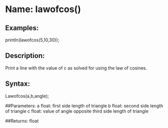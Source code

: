 # Name: lawofcos()

## Examples:
println(lawofcos(5,10,30));

## Description:
Print a line with the value of c as solved for using the law of cosines.

## Syntax:
Lawofcos(a,b,angle);

##Parameters: 
a     float: first side length of triangle
b     float: second side length of triangle
c     float: value of angle opposite third side length of triangle

##Returns:
float



